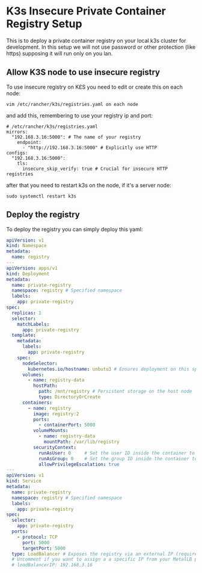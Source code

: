 # K3s Insecure Private Container Registry Setup
This is to deploy a private container registry on your local k3s cluster for development. In this setup we will not use password or other protection (like https) supposing it will run only on you lan.

## Allow K3S node to use insecure registry

To use insecure registry on K£S you need to edit or create this on each node:

```
vim /etc/rancher/k3s/registries.yaml on each node
```

and add this, remembering to use your registry ip and port:
```
# /etc/rancher/k3s/registries.yaml
mirrors:
  "192.168.3.16:5000": # The name of your registry
    endpoint:
      - "http://192.168.3.16:5000" # Explicitly use HTTP
configs:
  "192.168.3.16:5000":
    tls:
      insecure_skip_verify: true # Crucial for insecure HTTP registries
```

after that you need to restart k3s on the node, if it's a server node:

```
sudo systemctl restart k3s
```

## Deploy the registry

To deploy the registry you can simply deploy this yaml:

```yaml
apiVersion: v1
kind: Namespace
metadata:
  name: registry
---
apiVersion: apps/v1
kind: Deployment
metadata:
  name: private-registry
  namespace: registry # Specified namespace
  labels:
    app: private-registry
spec:
  replicas: 1
  selector:
    matchLabels:
      app: private-registry
  template:
    metadata:
      labels:
        app: private-registry
    spec:
      nodeSelector:
        kubernetes.io/hostname: unbutu3 # Ensures deployment on this specific node
      volumes:
        - name: registry-data
          hostPath:
            path: /mnt/registry # Persistent storage on the host node
            type: DirectoryOrCreate
      containers:
        - name: registry
          image: registry:2
          ports:
            - containerPort: 5000
          volumeMounts:
            - name: registry-data
              mountPath: /var/lib/registry
          securityContext:
            runAsUser: 0     # Set the user ID inside the container to root
            runAsGroup: 0    # Set the group ID inside the container to root
            allowPrivilegeEscalation: true
---
apiVersion: v1
kind: Service
metadata:
  name: private-registry
  namespace: registry # Specified namespace
  labels:
    app: private-registry
spec:
  selector:
    app: private-registry
  ports:
    - protocol: TCP
      port: 5000
      targetPort: 5000
  type: LoadBalancer # Exposes the registry via an external IP (requires LoadBalancer provider like MetalLB)
  # Uncomment if you want to assign a a specific IP from your MetalLB pool:
  # loadBalancerIP: 192.168.3.16
